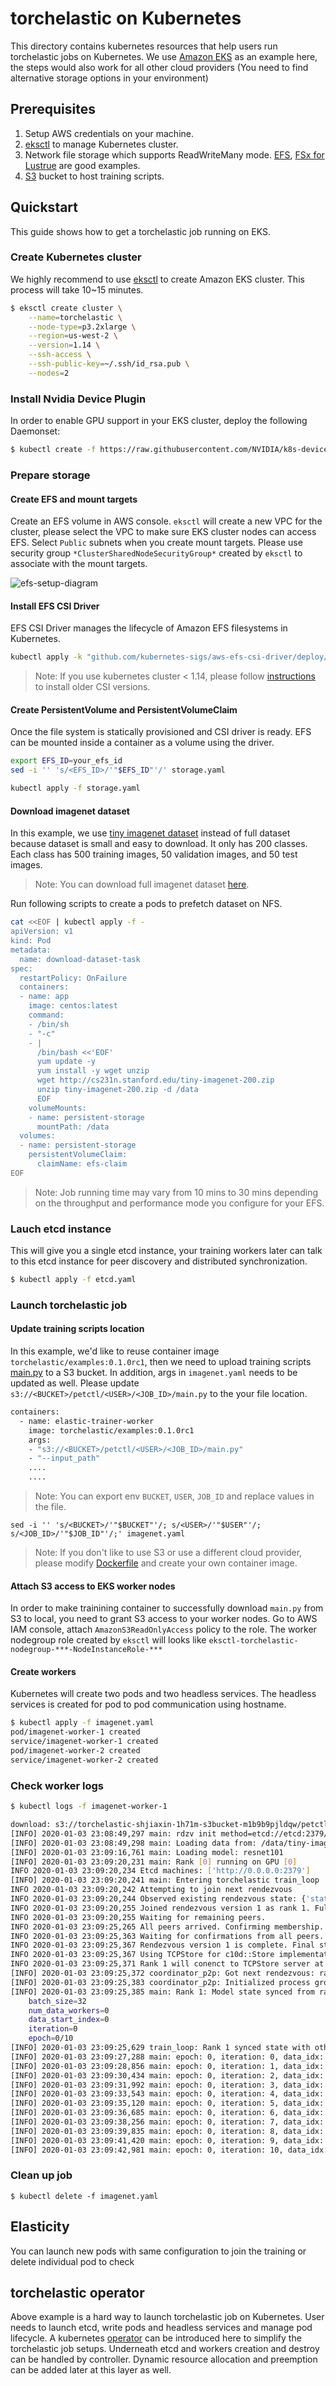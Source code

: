 # torchelastic on Kubernetes
This directory contains kubernetes resources that help users run torchelastic
jobs on Kubernetes. We use [Amazon EKS](https://aws.amazon.com/eks/) as an example here, the steps would also work for all other cloud providers (You need to find alternative storage options in your environment)

## Prerequisites

1. Setup AWS credentials on your machine.
2. [eksctl](https://eksctl.io/) to manage Kubernetes cluster.
2. Network file storage which supports ReadWriteMany mode. [EFS](https://aws.amazon.com/efs/), [FSx for Lustrue](https://aws.amazon.com/fsx/lustre/) are good examples.
3. [S3](https://aws.amazon.com/s3/) bucket to host training scripts.


## Quickstart

This guide shows how to get a torchelastic job running on EKS.

### Create Kubernetes cluster

We highly recommend to use [eksctl](https://eksctl.io/) to create Amazon EKS cluster. This process will take 10~15 minutes.

``` bash
$ eksctl create cluster \
    --name=torchelastic \
    --node-type=p3.2xlarge \
    --region=us-west-2 \
    --version=1.14 \
    --ssh-access \
    --ssh-public-key=~/.ssh/id_rsa.pub \
    --nodes=2
```

### Install Nvidia Device Plugin

In order to enable GPU support in your EKS cluster, deploy the following Daemonset:

``` bash
$ kubectl create -f https://raw.githubusercontent.com/NVIDIA/k8s-device-plugin/1.0.0-beta4/nvidia-device-plugin.yml
```

### Prepare storage

#### Create EFS and mount targets
Create an EFS volume in AWS console. `eksctl` will create a new VPC for the cluster, please select the VPC to make sure EKS cluster nodes can access EFS. Select `Public` subnets when you create mount targets. Please use security group `*ClusterSharedNodeSecurityGroup*` created by `eksctl` to associate with the mount targets.

![efs-setup-diagram](../../../docs/source/_static/img/efs-setup.jpg)

#### Install EFS CSI Driver

EFS CSI Driver manages the lifecycle of Amazon EFS filesystems in Kubernetes.

``` bash
kubectl apply -k "github.com/kubernetes-sigs/aws-efs-csi-driver/deploy/kubernetes/overlays/stable/?ref=master"
```

> Note: If you use kubernetes cluster < 1.14, please follow [instructions](https://github.com/kubernetes-sigs/aws-efs-csi-driver) to install older CSI versions.

#### Create PersistentVolume and PersistentVolumeClaim

Once the file system is statically provisioned and CSI driver is ready. EFS can be mounted inside a container as a volume using the driver.

``` bash
export EFS_ID=your_efs_id
sed -i '' 's/<EFS_ID>/'"$EFS_ID"'/' storage.yaml

kubectl apply -f storage.yaml
```

#### Download imagenet dataset

In this example, we use [tiny imagenet dataset](https://tiny-imagenet.herokuapp.com/) instead of full dataset because dataset is small and easy to download. It only has 200 classes. Each class has 500 training images, 50 validation images, and 50 test images.

> Note: You can download full imagenet dataset [here](http://www.image-net.org/).

Run following scripts to create a pods to prefetch dataset on NFS.

``` bash
cat <<EOF | kubectl apply -f -
apiVersion: v1
kind: Pod
metadata:
  name: download-dataset-task
spec:
  restartPolicy: OnFailure
  containers:
  - name: app
    image: centos:latest
    command:
    - /bin/sh
    - "-c"
    - |
      /bin/bash <<'EOF'
      yum update -y
      yum install -y wget unzip
      wget http://cs231n.stanford.edu/tiny-imagenet-200.zip
      unzip tiny-imagenet-200.zip -d /data
      EOF
    volumeMounts:
    - name: persistent-storage
      mountPath: /data
  volumes:
  - name: persistent-storage
    persistentVolumeClaim:
      claimName: efs-claim
EOF
```

> Note: Job running time may vary from 10 mins to 30 mins depending on the throughput and performance mode you configure for your EFS.

### Lauch etcd instance

This will give you a single etcd instance, your training workers later can talk to this etcd instance for peer discovery and distributed synchronization.

``` bash
$ kubectl apply -f etcd.yaml
```

### Launch torchelastic job

#### Update training scripts location

In this example, we'd like to reuse container image `torchelastic/examples:0.1.0rc1`, then we need to upload training scripts [main.py](../examples/imagenet/main.py) to a S3 bucket. In addition, args in `imagenet.yaml` needs to be updated as well. Please update `s3://<BUCKET>/petctl/<USER>/<JOB_ID>/main.py` to the your file location.

``` bash
containers:
  - name: elastic-trainer-worker
    image: torchelastic/examples:0.1.0rc1
    args:
    - "s3://<BUCKET>/petctl/<USER>/<JOB_ID>/main.py"
    - "--input_path"
    ....
    ....
```

> Note: You can export env `BUCKET`, `USER`, `JOB_ID` and replace values in the file.

```
sed -i '' 's/<BUCKET>/'"$BUCKET"'/; s/<USER>/'"$USER"'/; s/<JOB_ID>/'"$JOB_ID"'/;' imagenet.yaml
```

> Note: If you don't like to use S3 or use a different cloud provider, please modify [Dockerfile](../examples/Dockerfile) and create your own container image.

#### Attach S3 access to EKS worker nodes

In order to make trainining container to successfully download `main.py` from S3 to local, you need to grant S3 access to your worker nodes. Go to AWS IAM console, attach `AmazonS3ReadOnlyAccess` policy to the role. The worker nodegroup role created by `eksctl` will looks like `eksctl-torchelastic-nodegroup-***-NodeInstanceRole-***`

#### Create workers

Kubernetes will create two pods and two headless services. The headless services is created for pod to pod communication using hostname.

``` bash
$ kubectl apply -f imagenet.yaml
pod/imagenet-worker-1 created
service/imagenet-worker-1 created
pod/imagenet-worker-2 created
service/imagenet-worker-2 created
```

### Check worker logs

``` bash
$ kubectl logs -f imagenet-worker-1

download: s3://torchelastic-shjiaxin-1h71m-s3bucket-m1b9b9pjldqw/petctl/shjiaxin/imagenet-job/main.py to ../tmp/fetch_and_run_ee5yh8qm/s3_file_x8ure7if
[INFO] 2020-01-03 23:08:49,297 main: rdzv init method=etcd://etcd:2379/imagenet?min_workers=1&max_workers=3&last_call_timeout=5
[INFO] 2020-01-03 23:08:49,298 main: Loading data from: /data/tiny-imagenet-200/train
[INFO] 2020-01-03 23:09:16,761 main: Loading model: resnet101
[INFO] 2020-01-03 23:09:20,231 main: Rank [0] running on GPU [0]
INFO 2020-01-03 23:09:20,234 Etcd machines: ['http://0.0.0.0:2379']
[INFO] 2020-01-03 23:09:20,241 main: Entering torchelastic train_loop
INFO 2020-01-03 23:09:20,242 Attempting to join next rendezvous
INFO 2020-01-03 23:09:20,244 Observed existing rendezvous state: {'status': 'joinable', 'version': '1', 'participants': [0]}
INFO 2020-01-03 23:09:20,255 Joined rendezvous version 1 as rank 1. Full state: {'status': 'joinable', 'version': '1', 'participants': [0, 1]}
INFO 2020-01-03 23:09:20,255 Waiting for remaining peers.
INFO 2020-01-03 23:09:25,265 All peers arrived. Confirming membership.
INFO 2020-01-03 23:09:25,363 Waiting for confirmations from all peers.
INFO 2020-01-03 23:09:25,367 Rendezvous version 1 is complete. Final state: {'status': 'final', 'version': '1', 'participants': [0, 1], 'keep_alives': ['/torchelastic/p2p/run_imagenet/rdzv/v_1/rank_1', '/torchelastic/p2p/run_imagenet/rdzv/v_1/rank_0'], 'num_workers_waiting': 0}
INFO 2020-01-03 23:09:25,367 Using TCPStore for c10d::Store implementation
INFO 2020-01-03 23:09:25,371 Rank 1 will conenct to TCPStore server at imagenet-worker-2:51903
[INFO] 2020-01-03 23:09:25,372 coordinator_p2p: Got next rendezvous: rank 1, world size 2
[INFO] 2020-01-03 23:09:25,383 coordinator_p2p: Initialized process group rank 1, world size 2
[INFO] 2020-01-03 23:09:25,385 main: Rank 1: Model state synced from rank: 0
	batch_size=32
	num_data_workers=0
	data_start_index=0
	iteration=0
	epoch=0/10
[INFO] 2020-01-03 23:09:25,629 train_loop: Rank 1 synced state with other nodes
[INFO] 2020-01-03 23:09:27,288 main: epoch: 0, iteration: 0, data_idx: 0
[INFO] 2020-01-03 23:09:28,856 main: epoch: 0, iteration: 1, data_idx: 96
[INFO] 2020-01-03 23:09:30,434 main: epoch: 0, iteration: 2, data_idx: 192
[INFO] 2020-01-03 23:09:31,992 main: epoch: 0, iteration: 3, data_idx: 288
[INFO] 2020-01-03 23:09:33,543 main: epoch: 0, iteration: 4, data_idx: 384
[INFO] 2020-01-03 23:09:35,120 main: epoch: 0, iteration: 5, data_idx: 480
[INFO] 2020-01-03 23:09:36,685 main: epoch: 0, iteration: 6, data_idx: 576
[INFO] 2020-01-03 23:09:38,256 main: epoch: 0, iteration: 7, data_idx: 672
[INFO] 2020-01-03 23:09:39,835 main: epoch: 0, iteration: 8, data_idx: 768
[INFO] 2020-01-03 23:09:41,420 main: epoch: 0, iteration: 9, data_idx: 864
[INFO] 2020-01-03 23:09:42,981 main: epoch: 0, iteration: 10, data_idx: 960
```

### Clean up job

```
$ kubectl delete -f imagenet.yaml
```

## Elasticity

You can launch new pods with same configuration to join the training or delete individual pod to check

## torchelastic operator

Above example is a hard way to launch torchelastic job on Kubernetes. User needs to launch etcd, write pods and headless services and manage pod lifecycle. A kubernetes [operator](https://coreos.com/operators/) can be introduced here to simplify the torchelastic job setups. Underneath etcd and workers creation and destroy can be handled by controller. Dynamic resource allocation and preemption can be added later at this layer as well.
